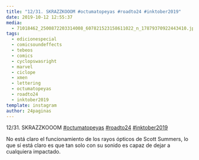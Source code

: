 ```yaml
---
title: "12/31. SKRAZZKOOOM #octumatopeyas #roadto24 #inktober2019"
date: 2019-10-12 12:55:37
media: 
  - 71018462_2500872203314008_607821523158611022_n_17879370922443410.jpg
tags: 
  - edicionespecial
  - comicsoundeffects
  - tebeos
  - comics
  - cyclopswasright
  - marvel
  - ciclope
  - xmen
  - lettering
  - octumatopeyas
  - roadto24
  - inktober2019
template: instagram
author: 24paginas
---
```


12/31. SKRAZZKOOOM [#octumatopeyas](/tags/octumatopeyas) [#roadto24](/tags/roadto24) [#inktober2019](/tags/inktober2019)

 
No está claro el funcionamiento de los rayos ópticos de Scott Summers, lo que sí está claro es que tan solo con su sonido es capaz de dejar a cualquiera impactado.
